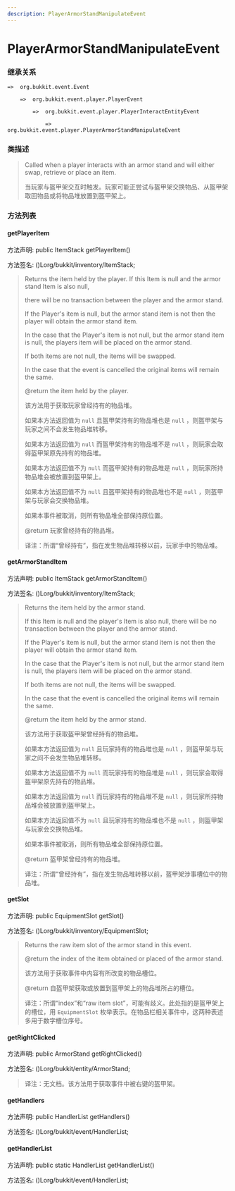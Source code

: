 ```yaml
---
description: PlayerArmorStandManipulateEvent
---
```


# PlayerArmorStandManipulateEvent

### 继承关系

    =>  org.bukkit.event.Event

        =>  org.bukkit.event.player.PlayerEvent

            =>  org.bukkit.event.player.PlayerInteractEntityEvent

                =>  org.bukkit.event.player.PlayerArmorStandManipulateEvent

### 类描述

> Called when a player interacts with an armor stand and will either swap, retrieve or place an item.
>
> 当玩家与盔甲架交互时触发。玩家可能正尝试与盔甲架交换物品、从盔甲架取回物品或将物品堆放置到盔甲架上。

### 方法列表

#### getPlayerItem

方法声明: public ItemStack getPlayerItem()

方法签名: ()Lorg/bukkit/inventory/ItemStack;

> Returns the item held by the player. If this Item is null and the armor stand Item is also null,
>
> there will be no transaction between the player and the armor stand.
>
> If the Player's item is null, but the armor stand item is not then the player will obtain the armor stand item.
>
> In the case that the Player's item is not null, but the armor stand item is null, the players item will be placed on the armor stand.
>
> If both items are not null, the items will be swapped.
>
> In the case that the event is cancelled the original items will remain the same.
>
> @return the item held by the player.
>
> 该方法用于获取玩家曾经持有的物品堆。
>
> 如果本方法返回值为 `null` 且盔甲架持有的物品堆也是 `null` ，则盔甲架与玩家之间不会发生物品堆转移。
>
> 如果本方法返回值为 `null` 而盔甲架持有的物品堆不是 `null` ，则玩家会取得盔甲架原先持有的物品堆。
> 
> 如果本方法返回值不为 `null` 而盔甲架持有的物品堆是 `null` ，则玩家所持物品堆会被放置到盔甲架上。
> 
> 如果本方法返回值不为 `null` 且盔甲架持有的物品堆也不是 `null` ，则盔甲架与玩家会交换物品堆。
>
> 如果本事件被取消，则所有物品堆全部保持原位置。
>
> @return 玩家曾经持有的物品堆。
>
> 译注：所谓“曾经持有”，指在发生物品堆转移以前，玩家手中的物品堆。

#### getArmorStandItem

方法声明: public ItemStack getArmorStandItem()

方法签名: ()Lorg/bukkit/inventory/ItemStack;

> Returns the item held by the armor stand.
>
> If this Item is null and the player's Item is also null, there will be no transaction between the player and the armor stand.
>
> If the Player's item is null, but the armor stand item is not then the player will obtain the armor stand item.
>
> In the case that the Player's item is not null, but the armor stand item is null, the players item will be placed on the armor stand.
>
> If both items are not null, the items will be swapped.
>
> In the case that the event is cancelled the original items will remain the same.
>
> @return the item held by the armor stand.
>
> 该方法用于获取盔甲架曾经持有的物品堆。
>
> 如果本方法返回值为 `null` 且玩家持有的物品堆也是 `null` ，则盔甲架与玩家之间不会发生物品堆转移。
>
> 如果本方法返回值不为 `null` 而玩家持有的物品堆是 `null` ，则玩家会取得盔甲架原先持有的物品堆。
> 
> 如果本方法返回值为 `null` 而玩家持有的物品堆不是 `null` ，则玩家所持物品堆会被放置到盔甲架上。
> 
> 如果本方法返回值不为 `null` 且玩家持有的物品堆也不是 `null` ，则盔甲架与玩家会交换物品堆。
>
> 如果本事件被取消，则所有物品堆全部保持原位置。
>
> @return 盔甲架曾经持有的物品堆。
>
> 译注：所谓“曾经持有”，指在发生物品堆转移以前，盔甲架涉事槽位中的物品堆。

#### getSlot

方法声明: public EquipmentSlot getSlot()

方法签名: ()Lorg/bukkit/inventory/EquipmentSlot;

> Returns the raw item slot of the armor stand in this event.
>
> @return the index of the item obtained or placed of the armor stand.
>
> 该方法用于获取事件中内容有所改变的物品槽位。
>
> @return 自盔甲架获取或放置到盔甲架上的物品堆所占的槽位。
>
> 译注：所谓“index”和“raw item slot”，可能有歧义。此处指的是盔甲架上的槽位，用 `EquipmentSlot` 枚举表示。在物品栏相关事件中，这两种表述多用于数字槽位序号。

#### getRightClicked

方法声明: public ArmorStand getRightClicked()

方法签名: ()Lorg/bukkit/entity/ArmorStand;

> 译注：无文档。该方法用于获取事件中被右键的盔甲架。

#### getHandlers

方法声明: public HandlerList getHandlers()

方法签名: ()Lorg/bukkit/event/HandlerList;

#### getHandlerList

方法声明: public static HandlerList getHandlerList()

方法签名: ()Lorg/bukkit/event/HandlerList;